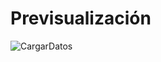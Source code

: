 # Previsualización
![CargarDatos](https://github.com/user-attachments/assets/688ab53c-ddab-4157-a7b3-d92185989e3a)
